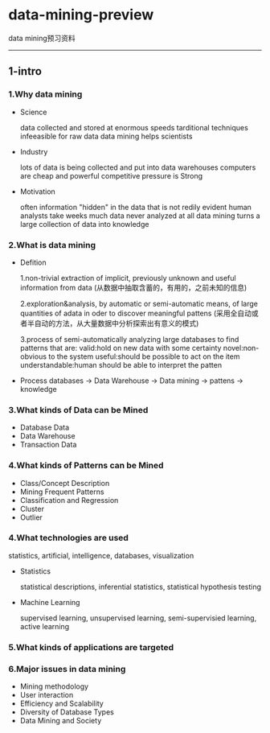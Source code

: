 # data-mining-preview
data mining预习资料

***

## 1-intro

### 1.Why data mining
* Science

  data collected and stored at enormous speeds
  tarditional techniques infeeasible for raw data
  data mining helps scientists
* Industry

  lots of data is being collected and put into data warehouses
  computers are cheap and powerful
  competitive pressure is Strong
* Motivation 

  often information "hidden" in the data that is not redily evident
  human analysts take weeks
  much data never analyzed at all
  data mining turns a large collection of data into knowledge
  
### 2.What is data mining
* Defition

  1.non-trivial extraction of implicit, previously unknown and useful information from data
 (从数据中抽取含蓄的，有用的，之前未知的信息)
 
  2.exploration&analysis, by automatic or semi-automatic means, of large quantities of adata in oder to discover    meaningful pattens
 (采用全自动或者半自动的方法，从大量数据中分析探索出有意义的模式)
 
  3.process of semi-automatically analyzing large databases to find patterns that are:
  valid:hold on new data with some certainty
  novel:non-obvious to the system
  useful:should be possible to act on the item
  understandable:human should be able to interpret the patten
 
* Process
  databases -> Data Warehouse -> Data mining -> pattens -> knowledge
  
### 3.What kinds of Data can be Mined
* Database Data
* Data Warehouse
* Transaction Data

### 4.What kinds of Patterns can be Mined
* Class/Concept Description
* Mining Frequent Patterns
* Classification and Regression
* Cluster
* Outlier

### 4.What technologies are used
statistics, artificial, intelligence, databases, visualization

* Statistics

  statistical descriptions, inferential statistics, statistical hypothesis testing

* Machine Learning

  supervised learning, unsupervised learning, semi-supervisied learning, active learning

### 5.What kinds of applications are targeted
### 6.Major issues in data mining
* Mining methodology
* User interaction
* Efficiency and Scalability
* Diversity of Database Types
* Data Mining and Society
